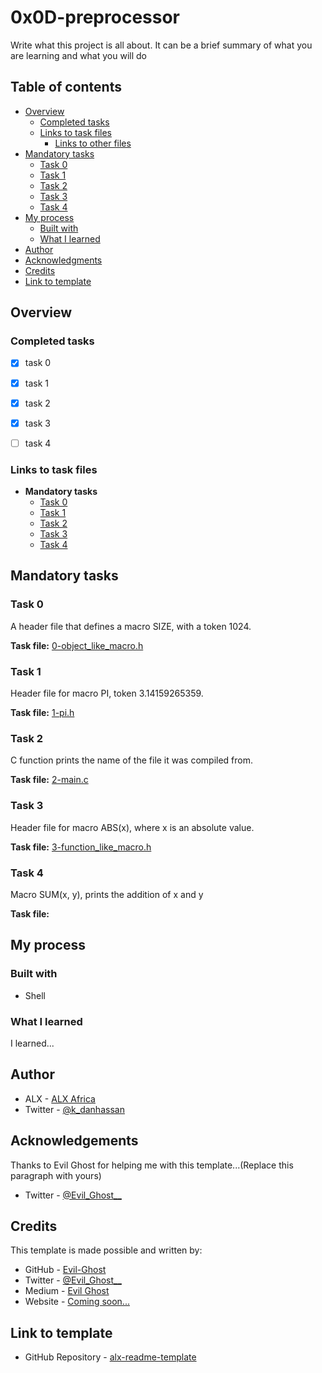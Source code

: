 # 0x0D-preprocessor

Write what this project is all about. It can be a brief summary of what you are learning and what you will do

## Table of contents

- [Overview](#overview)
  - [Completed tasks](#completed-tasks)
  - [Links to task files](#links-to-task-files)
    - [Links to other files](#links-to-other-files)
- [Mandatory tasks](#mandatory-tasks)
  - [Task 0](#task-0)
  - [Task 1](#task-1)
  - [Task 2](#task-2)
  - [Task 3](#task-3)
  - [Task 4](#task-4)
- [My process](#my-process)
  - [Built with](#built-with)
  - [What I learned](#what-i-learned)
- [Author](#author)
- [Acknowledgments](#acknowledgements)
- [Credits](#credits)
- [Link to template](#link-to-template)

## Overview

### Completed tasks

- [x] task 0
- [x] task 1
- [x] task 2
- [x] task 3
- [ ] task 4


### Links to task files

- **Mandatory tasks**
  - [Task 0][Task 0]
  - [Task 1][Task 1]
  - [Task 2][Task 2]
  - [Task 3][Task 3]
  - [Task 4][Task 4]

[Task 0]: ./0-object_like_macro.h
[Task 1]: ./1-pi.h
[Task 2]: ./2-main.c
[Task 3]: ./3-function_like_macro.h
[Task 4]: ./4-sum.h


## Mandatory tasks

### Task 0
A header file that defines a macro SIZE, with a token 1024.

**Task file:** [0-object\_like\_macro.h][Task 0]

### Task 1
Header file for macro PI, token 3.14159265359.

**Task file:** [1-pi.h][Task 1]

### Task 2
C function prints the name of the file it was compiled from.

**Task file:** [2-main.c][Task 2]

### Task 3
Header file for macro ABS(x), where x is an absolute value.

**Task file:** [3-function\_like\_macro.h][Task 3]

### Task 4
Macro SUM(x, y), prints the addition of x and y

**Task file:** [][Task 4]


## My process

### Built with

- Shell

### What I learned

I learned...


## Author

- ALX - [ALX Africa](https://www.alxafrica.com)
- Twitter - [@k\_danhassan](https://twitter.com/k_danhassan)

## Acknowledgements

Thanks to Evil Ghost for helping me with this template...(Replace this paragraph with yours)  
- Twitter - [@Evil\_Ghost\_\_](https://www.twitter.com/evil_ghost__)


## Credits

This template is made possible and written by:
- GitHub - [Evil-Ghost](https://github.com/Evil-Ghost)
- Twitter - [@Evil\_Ghost\_\_](https://www.twitter.com/evil_ghost__)
- Medium - [Evil Ghost](https://medium.com/@evilghost)
- Website - [Coming soon...](#)


## Link to template

- GitHub Repository - [alx-readme-template](https://github.com/Evil-Ghost/alx-readme-template)
